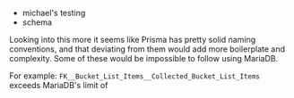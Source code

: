 -  michael's testing
- schema

Looking into this more it seems like Prisma has pretty solid naming conventions, and that deviating from them would add more boilerplate and complexity. Some of these would be impossible to follow using MariaDB. 

For example: `FK__Bucket_List_Items__Collected_Bucket_List_Items` exceeds MariaDB's limit of 